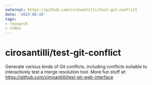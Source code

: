 ```yaml
---
external: https://github.com/cirosantilli/test-git-conflict
date: '2023-08-19'
tags:
- research
- inbox
---
```


# cirosantilli/test-git-conflict

Generate various kinds of Git conflicts, including conflicts suitable to interactively test a merge resolution tool. More fun stuff at: https://github.com/cirosantilli/test-git-web-interface
